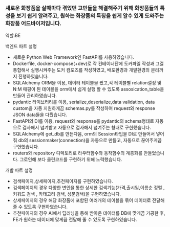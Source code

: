 ### 새로운 화장품을 살때마다 겪었던 고민들을 해결해주기 위해 화장품들의 특성을 보기 쉽게 알려주고, 원하는 화장품의 특징을 쉽게 알수 있게 도와주는 화장품 어드바이저입니다.

역할:BE

백엔드 파트 설명
- 새로운 Python Web Framework인 FastAPI를 사용하였습니다.
- Dockerfile, docker-compose(+dev)로 각 컨테이너단에 도커파일 작성과 그걸 통합해서 실행시켜주는 도커 컴포즈를 작성하였고, 배포환경과 개발환경의 분리까지 진행하였습니다.
- SQLAlchemy ORM을 이용, 데이터 테이블을 짰고,각 테이블별 relation설정 및 N:M 매핑이 된 테이블을 orm에서 쉽게 실행 할 수 있도록 assosication_table을 만들어 관리하였습니다.
- pydantic 라이브러리를 이용, serialize,deserialize,data validation, data custom을 자동 지원하게끔 schemas.py를 작성하여 request와 response JSON data들을 다뤘습니다.
- FastAPI의 DI를 이용, request와 response를 pydantic의 schema형태로 자동으로 검사해서 넘겨받고 자동으로 검사해서 넘겨주는 형태로 구현했습니다.
- SQLAlchemy에 get_db를 만든다음, orm의 Session타입을 DI로 만들어서 넣어줘 db의 sessionmaker(connection)을 자동으로 만들고, 자동으로 끊어주게끔 구현했습니다.
- routers와 repository 디렉토리로 라우터함수와 동작함수의 계층화를 만들었습니다. 그로인해 보다 클린코드를 구현하기 위해 노력했습니다.


개발 파트 설명
- 검색페이지,상세페이지,추천페이지를 구현하였습니다.
- 검색페이지의 경우 다양한 변인을 통한 상세한 검색기능(가격,출시일,이름순 정렬 , 키워드 검색 , 카테고리 검색, 성분검색)을 구현하였습니다.
- 상세페이지의 경우 해당 화장품에 포함된 여러개의 테이블을 묶어 데이터로 전달해줄 수 있도록 구현하였습니다.
- 추천페이지의 경우 AI에서 딥러닝을 통해 받아온 데이터를 DB에 맞게끔 가공한 후, FE가 원하는 데이터에 맞게끔 전달해 줄 수 있도록 구현하였습니다.

